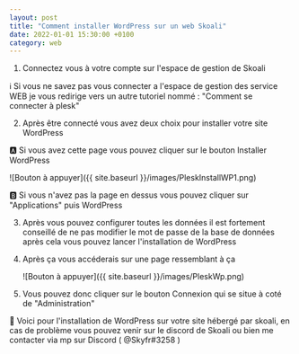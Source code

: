 ```yaml
---
layout: post
title: "Comment installer WordPress sur un web Skoali"
date: 2022-01-01 15:30:00 +0100
category: web
---
```


1. Connectez vous à votre compte sur l'espace de gestion de Skoali

:information_source: Si vous ne savez pas vous connecter a l'espace de gestion des service WEB je vous redirige vers un autre tutoriel nommé : "Comment se connecter à plesk"

2. Après être connecté vous avez deux choix pour installer votre site WordPress

:a: Si vous avez cette page vous pouvez cliquer sur le bouton Installer WordPress 



![Bouton à appuyer]({{ site.baseurl }}/images/PleskInstallWP1.png)



:b: Si vous n'avez pas la page en dessus vous pouvez cliquer sur "Applications" puis WordPress

3. Après vous pouvez configurer toutes les données il est fortement conseillé de ne pas modifier le mot de passe de la base de données après cela vous pouvez lancer l'installation de WordPress

4. Après ça vous accéderais sur une page ressemblant à ça 

   

   ![Bouton à appuyer]({{ site.baseurl }}/images/PleskWp.png)

   

5. Vous pouvez donc cliquer sur le bouton Connexion qui se situe à coté de "Administration"

:tada: Voici pour l'installation de WordPress sur votre site hébergé par skoali, en cas de problème vous pouvez venir sur le discord de Skoali ou bien me contacter via mp sur Discord  ( @Skyfr#3258 )